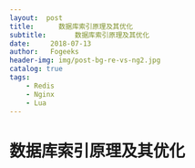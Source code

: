 ```yaml
---
layout:  post
title:		数据库索引原理及其优化
subtitle:		数据库索引原理及其优化
date:     2018-07-13
author:   Fogeeks
header-img: img/post-bg-re-vs-ng2.jpg
catalog: true
tags:
    - Redis
    - Nginx
    - Lua
---
```

 
#	数据库索引原理及其优化
 